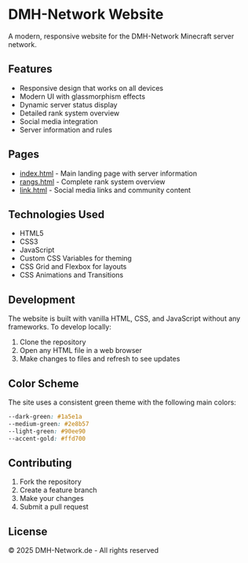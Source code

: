# DMH-Network Website

A modern, responsive website for the DMH-Network Minecraft server network.

## Features

- Responsive design that works on all devices
- Modern UI with glassmorphism effects
- Dynamic server status display
- Detailed rank system overview
- Social media integration
- Server information and rules

## Pages

- [index.html](index.html) - Main landing page with server information
- [rangs.html](rangs.html) - Complete rank system overview
- [link.html](link.html) - Social media links and community content

## Technologies Used

- HTML5
- CSS3
- JavaScript
- Custom CSS Variables for theming
- CSS Grid and Flexbox for layouts
- CSS Animations and Transitions

## Development

The website is built with vanilla HTML, CSS, and JavaScript without any frameworks. To develop locally:

1. Clone the repository
2. Open any HTML file in a web browser
3. Make changes to files and refresh to see updates

## Color Scheme

The site uses a consistent green theme with the following main colors:

```css
--dark-green: #1a5e1a
--medium-green: #2e8b57
--light-green: #90ee90
--accent-gold: #ffd700
```

## Contributing

1. Fork the repository
2. Create a feature branch
3. Make your changes
4. Submit a pull request

## License

© 2025 DMH-Network.de - All rights reserved
